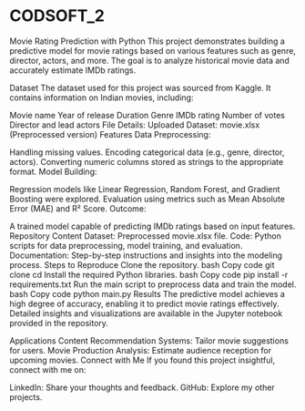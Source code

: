 # CODSOFT_2
Movie Rating Prediction with Python
This project demonstrates building a predictive model for movie ratings based on various features such as genre, director, actors, and more. The goal is to analyze historical movie data and accurately estimate IMDb ratings.

Dataset
The dataset used for this project was sourced from Kaggle. It contains information on Indian movies, including:

Movie name
Year of release
Duration
Genre
IMDb rating
Number of votes
Director and lead actors
File Details:
Uploaded Dataset: movie.xlsx (Preprocessed version)
Features
Data Preprocessing:

Handling missing values.
Encoding categorical data (e.g., genre, director, actors).
Converting numeric columns stored as strings to the appropriate format.
Model Building:

Regression models like Linear Regression, Random Forest, and Gradient Boosting were explored.
Evaluation using metrics such as Mean Absolute Error (MAE) and R² Score.
Outcome:

A trained model capable of predicting IMDb ratings based on input features.
Repository Content
Dataset: Preprocessed movie.xlsx file.
Code: Python scripts for data preprocessing, model training, and evaluation.
Documentation: Step-by-step instructions and insights into the modeling process.
Steps to Reproduce
Clone the repository.
bash
Copy code
git clone <repository-link>
cd <repository-folder>
Install the required Python libraries.
bash
Copy code
pip install -r requirements.txt
Run the main script to preprocess data and train the model.
bash
Copy code
python main.py
Results
The predictive model achieves a high degree of accuracy, enabling it to predict movie ratings effectively. Detailed insights and visualizations are available in the Jupyter notebook provided in the repository.

Applications
Content Recommendation Systems: Tailor movie suggestions for users.
Movie Production Analysis: Estimate audience reception for upcoming movies.
Connect with Me
If you found this project insightful, connect with me on:

LinkedIn: Share your thoughts and feedback.
GitHub: Explore my other projects.

